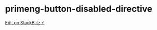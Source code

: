 # primeng-button-disabled-directive

[Edit on StackBlitz ⚡️](https://stackblitz.com/edit/primeng-button-demo-1ngn7a)